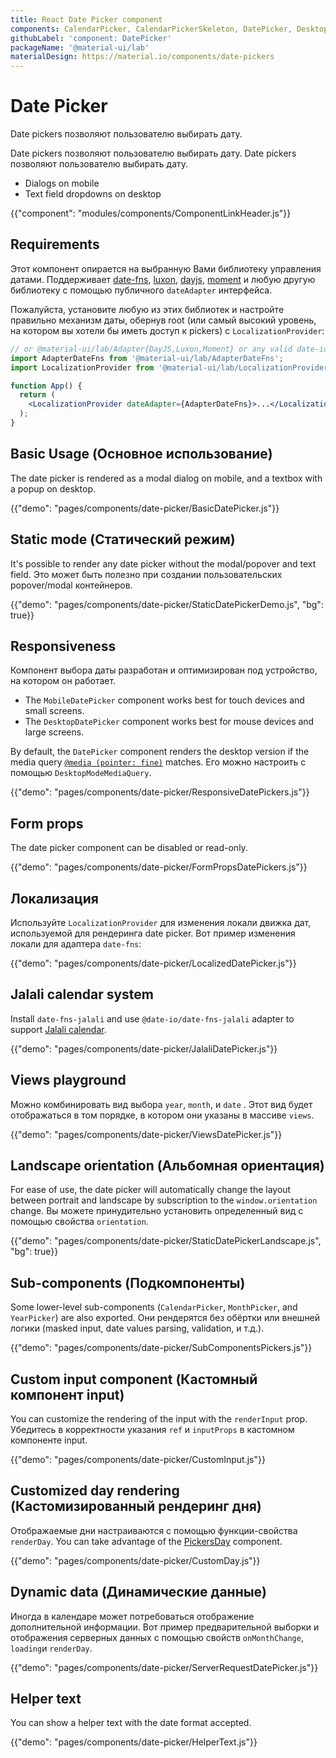 ```yaml
---
title: React Date Picker component
components: CalendarPicker, CalendarPickerSkeleton, DatePicker, DesktopDatePicker, MobileDatePicker, MonthPicker, PickersDay, StaticDatePicker, YearPicker
githubLabel: 'component: DatePicker'
packageName: '@material-ui/lab'
materialDesign: https://material.io/components/date-pickers
---
```


# Date Picker

<p class="description">Date pickers позволяют пользователю выбирать дату.</p>

Date pickers позволяют пользователю выбирать дату. Date pickers позволяют пользователю выбирать дату.

- Dialogs on mobile
- Text field dropdowns on desktop

{{"component": "modules/components/ComponentLinkHeader.js"}}

## Requirements

Этот компонент опирается на выбранную Вами библиотеку управления датами. Поддерживает [date-fns](https://date-fns.org/), [luxon](https://moment.github.io/luxon/), [dayjs](https://github.com/iamkun/dayjs), [moment](https://momentjs.com/) и любую другую библиотеку с помощью публичного `dateAdapter` интерфейса.

Пожалуйста, установите любую из этих библиотек и настройте правильно механизм даты, обернув root (или самый высокий уровень, на котором вы хотели бы иметь доступ к pickers) с `LocalizationProvider`:

```jsx
// or @material-ui/lab/Adapter{DayJS,Luxon,Moment} or any valid date-io adapter
import AdapterDateFns from '@material-ui/lab/AdapterDateFns';
import LocalizationProvider from '@material-ui/lab/LocalizationProvider';

function App() {
  return (
    <LocalizationProvider dateAdapter={AdapterDateFns}>...</LocalizationProvider>
  );
}
```

## Basic Usage (Основное использование)

The date picker is rendered as a modal dialog on mobile, and a textbox with a popup on desktop.

{{"demo": "pages/components/date-picker/BasicDatePicker.js"}}

## Static mode (Статический режим)

It's possible to render any date picker without the modal/popover and text field. Это может быть полезно при создании пользовательских popover/modal контейнеров.

{{"demo": "pages/components/date-picker/StaticDatePickerDemo.js", "bg": true}}

## Responsiveness

Компонент выбора даты разработан и оптимизирован под устройство, на котором он работает.

- The `MobileDatePicker` component works best for touch devices and small screens.
- The `DesktopDatePicker` component works best for mouse devices and large screens.

By default, the `DatePicker` component renders the desktop version if the media query [`@media (pointer: fine)`](https://developer.mozilla.org/en-US/docs/Web/CSS/@media/pointer) matches. Его можно настроить с помощью `DesktopModeMediaQuery`.

{{"demo": "pages/components/date-picker/ResponsiveDatePickers.js"}}

## Form props

The date picker component can be disabled or read-only.

{{"demo": "pages/components/date-picker/FormPropsDatePickers.js"}}

## Локализация

Используйте `LocalizationProvider` для изменения локали движка дат, используемой для рендеринга date picker. Вот пример изменения локали для адаптера `date-fns`:

{{"demo": "pages/components/date-picker/LocalizedDatePicker.js"}}

## Jalali calendar system

Install `date-fns-jalali` and use `@date-io/date-fns-jalali` adapter to support [Jalali calendar](https://en.wikipedia.org/wiki/Jalali_calendar).

{{"demo": "pages/components/date-picker/JalaliDatePicker.js"}}

## Views playground

Можно комбинировать вид выбора `year`, `month`, и `date` . Этот вид будет отображаться в том порядке, в котором они указаны в массиве `views`.

{{"demo": "pages/components/date-picker/ViewsDatePicker.js"}}

## Landscape orientation (Альбомная ориентация)

For ease of use, the date picker will automatically change the layout between portrait and landscape by subscription to the `window.orientation` change. Вы можете принудительно установить определенный вид с помощью свойства `orientation`.

{{"demo": "pages/components/date-picker/StaticDatePickerLandscape.js", "bg": true}}

## Sub-components (Подкомпоненты)

Some lower-level sub-components (`CalendarPicker`, `MonthPicker`, and `YearPicker`) are also exported. Они рендерятся без обёртки или внешней логики (masked input, date values parsing, validation, и т.д.).

{{"demo": "pages/components/date-picker/SubComponentsPickers.js"}}

## Custom input component (Кастомный компонент input)

You can customize the rendering of the input with the `renderInput` prop. Убедитесь в корректности указания  `ref` и `inputProps` в кастомном компоненте input.

{{"demo": "pages/components/date-picker/CustomInput.js"}}

## Customized day rendering (Кастомизированный рендеринг дня)

Отображаемые дни настраиваются с помощью функции-свойства `renderDay`. You can take advantage of the [PickersDay](/api/pickers-day/) component.

{{"demo": "pages/components/date-picker/CustomDay.js"}}

## Dynamic data (Динамические данные)

Иногда в календаре может потребоваться отображение дополнительной информации. Вот пример предварительной выборки и отображения серверных данных с помощью свойств `onMonthChange`, `loading`и `renderDay`.

{{"demo": "pages/components/date-picker/ServerRequestDatePicker.js"}}

## Helper text

You can show a helper text with the date format accepted.

{{"demo": "pages/components/date-picker/HelperText.js"}}
